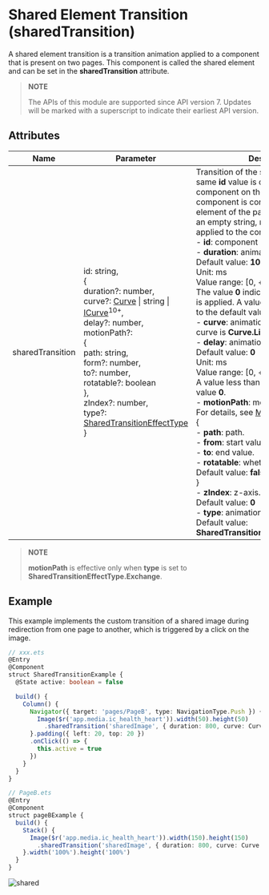 # Shared Element Transition (sharedTransition)

A shared element transition is a transition animation applied to a component that is present on two pages. This component is called the shared element and can be set in the **sharedTransition** attribute.

> **NOTE**
>
> The APIs of this module are supported since API version 7. Updates will be marked with a superscript to indicate their earliest API version.


## Attributes


| Name            | Parameter                                                        | Description                                                    |
| ---------------- | ------------------------------------------------------------ | ------------------------------------------------------------ |
| sharedTransition | id: string,<br>{<br> duration?: number,<br> curve?: [Curve](ts-appendix-enums.md#curve) \| string \| [ICurve](../apis/js-apis-curve.md#icurve)<sup>10+</sup>,<br> delay?: number,<br> motionPath?: <br>{<br> path: string,<br> form?: number,<br> to?: number,<br> rotatable?: boolean<br>},<br>zIndex?: number,<br>type?: [SharedTransitionEffectType](ts-appendix-enums.md#sharedtransitioneffecttype)<br>} | Transition of the shared element. If the same **id** value is configured for a component on the two pages, this component is considered as a shared element of the pages. If the **id** value is an empty string, no transition will be applied to the component.<br>- **id**: component ID.<br>- **duration**: animation duration.<br>Default value: **1000**<br>Unit: ms<br>Value range: [0, +∞)<br>The value **0** indicates that no animation is applied. A value less than 0 evaluates to the default value **1000**.<br>- **curve**: animation curve. The default curve is **Curve.Linear**.<br>- **delay**: animation delay.<br>Default value: **0**<br>Unit: ms<br>Value range: [0, +∞)<br>A value less than 0 evaluates to the value **0**.<br>- **motionPath**: motion path information. For details, see [Motion Path Animation](ts-motion-path-animation.md).<br>{<br>- **path**: path.<br>- **from**: start value.<br>- **to**: end value.<br>- **rotatable**: whether to rotate.<br>Default value: **false**<br> }<br>- **zIndex**: z-axis.<br>Default value: **0**<br>- **type**: animation type.<br>Default value: **SharedTransitionEffectType.Exchange**|

> **NOTE**
>
> **motionPath** is effective only when **type** is set to **SharedTransitionEffectType.Exchange**.

## Example

This example implements the custom transition of a shared image during redirection from one page to another, which is triggered by a click on the image.

```ts
// xxx.ets
@Entry
@Component
struct SharedTransitionExample {
  @State active: boolean = false

  build() {
    Column() {
      Navigator({ target: 'pages/PageB', type: NavigationType.Push }) {
        Image($r('app.media.ic_health_heart')).width(50).height(50)
          .sharedTransition('sharedImage', { duration: 800, curve: Curve.Linear, delay: 100 })
      }.padding({ left: 20, top: 20 })
      .onClick(() => {
        this.active = true
      })
    }
  }
}
```

```ts
// PageB.ets
@Entry
@Component
struct pageBExample {
  build() {
    Stack() {
      Image($r('app.media.ic_health_heart')).width(150).height(150)
        .sharedTransition('sharedImage', { duration: 800, curve: Curve.Linear, delay: 100 })
    }.width('100%').height('100%')
  }
}
```

![shared](figures/shared.gif)
